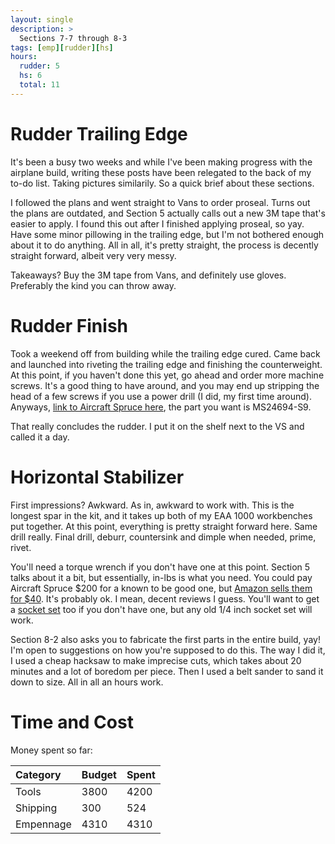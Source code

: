 ```yaml
---
layout: single
description: >
  Sections 7-7 through 8-3
tags: [emp][rudder][hs]
hours:
  rudder: 5
  hs: 6
  total: 11
---
```

# Rudder Trailing Edge

It's been a busy two weeks and while I've been making progress with the airplane build, writing these posts have been relegated to the back of my to-do list. Taking pictures similarily. So a quick brief about these sections.

I followed the plans and went straight to Vans to order proseal. Turns out the plans are outdated, and Section 5 actually calls out a new 3M tape that's easier to apply. I found this out after I finished applying proseal, so yay. Have some minor pillowing in the trailing edge, but I'm not bothered enough about it to do anything. All in all, it's pretty straight, the process is decently straight forward, albeit very very messy.

Takeaways? Buy the 3M tape from Vans, and definitely use gloves. Preferably the kind you can throw away.

# Rudder Finish

Took a weekend off from building while the trailing edge cured. Came back and launched into riveting the trailing edge and finishing the counterweight. At this point, if you haven't done this yet, go ahead and order more machine screws. It's a good thing to have around, and you may end up stripping the head of a few screws if you use a power drill (I did, my first time around). Anyways, [link to Aircraft Spruce here](https://www.aircraftspruce.com/catalog/hapages/ms24694.php), the part you want is MS24694-S9.

That really concludes the rudder. I put it on the shelf next to the VS and called it a day.

# Horizontal Stabilizer

First impressions? Awkward. As in, awkward to work with. This is the longest spar in the kit, and it takes up both of my EAA 1000 workbenches put together. At this point, everything is pretty straight forward here. Same drill really. Final drill, deburr, countersink and dimple when needed, prime, rivet.

You'll need a torque wrench if you don't have one at this point. Section 5 talks about it a bit, but essentially, in-lbs is what you need. You could pay Aircraft Spruce $200 for a known to be good one, but [Amazon sells them for $40](https://smile.amazon.com/gp/product/B00C5ZL2EG/ref=od_aui_detailpages00?ie=UTF8&psc=1). It's probably ok. I mean, decent reviews I guess. You'll want to get a [socket set](https://smile.amazon.com/gp/product/B00RCYX504/ref=od_aui_detailpages00?ie=UTF8&psc=1) too if you don't have one, but any old 1/4 inch socket set will work.

Section 8-2 also asks you to fabricate the first parts in the entire build, yay! I'm open to suggestions on how you're supposed to do this. The way I did it, I used a cheap hacksaw to make imprecise cuts, which takes about 20 minutes and a lot of boredom per piece. Then I used a belt sander to sand it down to size. All in all an hours work.

# Time and Cost


Money spent so far:

| Category     | Budget            | Spent |
|:-------------|:------------------|:------|
| Tools        | 3800              | 4200  |
| Shipping     | 300               | 524   |
| Empennage    | 4310              | 4310  |
